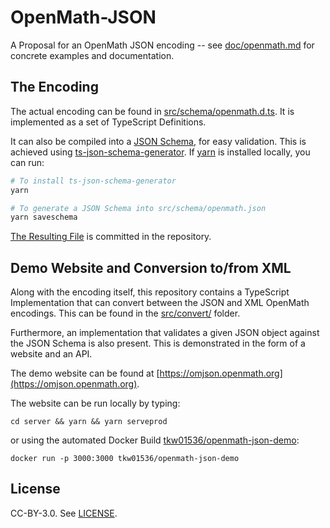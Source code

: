 # OpenMath-JSON

A Proposal for an OpenMath JSON encoding -- see [doc/openmath.md](doc/openmath.md) for concrete examples and documentation. 

## The Encoding

The actual encoding can be found in [src/schema/openmath.d.ts](src/schema//openmath.d.ts). 
It is implemented as a set of TypeScript Definitions.

It can also be compiled into a [JSON Schema](http://json-schema.org), for easy validation. 
This is achieved using [ts-json-schema-generator](https://github.com/vega/ts-json-schema-generator). 
If [yarn](https://yarnpkg.com/en/) is installed locally, you can run:

```bash
# To install ts-json-schema-generator
yarn

# To generate a JSON Schema into src/schema/openmath.json
yarn saveschema
```

[The Resulting File](src/schema/openmath.json) is committed in the repository. 

## Demo Website and Conversion to/from XML

Along with the encoding itself, this repository contains a TypeScript Implementation that can convert between the JSON and XML OpenMath encodings. 
This can be found in the [src/convert/](src/convert) folder. 

Furthermore, an implementation that validates a given JSON object against the JSON Schema is also present. 
This is demonstrated in the form of a website and an API. 

The demo website can be found at [https://omjson.openmath.org](https://omjson.openmath.org). 

The website can be run locally by typing:

```
cd server && yarn && yarn serveprod
```

or using the automated Docker Build [tkw01536/openmath-json-demo](https://hub.docker.com/r/tkw01536/openmath-json-demo/):

```
docker run -p 3000:3000 tkw01536/openmath-json-demo
```

## License

CC-BY-3.0. See [LICENSE](LICENSE). 
